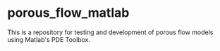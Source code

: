 # porous_flow_matlab
This is a repository for testing and development of porous flow models using Matlab's PDE Toolbox.
